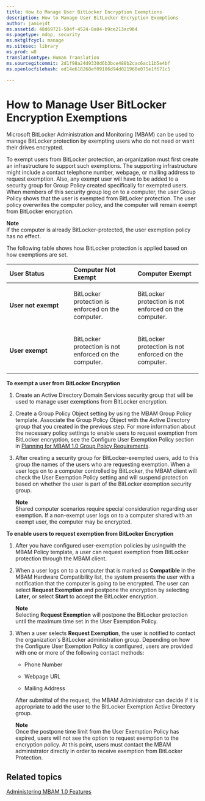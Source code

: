```yaml
---
title: How to Manage User BitLocker Encryption Exemptions
description: How to Manage User BitLocker Encryption Exemptions
author: jamiejdt
ms.assetid: 48d69721-504f-4524-8a04-b9ce213ac9b4
ms.pagetype: mdop, security
ms.mktglfcycl: manage
ms.sitesec: library
ms.prod: w8
translationtype: Human Translation
ms.sourcegitcommit: 2d1f98a24d9330d6b3bce488b2cac6ac11b5e4bf
ms.openlocfilehash: ed14e618268ef09186d94d021968e075e1f671c5

---
```



# How to Manage User BitLocker Encryption Exemptions


Microsoft BitLocker Administration and Monitoring (MBAM) can be used to manage BitLocker protection by exempting users who do not need or want their drives encrypted.

To exempt users from BitLocker protection, an organization must first create an infrastructure to support such exemptions. The supporting infrastructure might include a contact telephone number, webpage, or mailing address to request exemption. Also, any exempt user will have to be added to a security group for Group Policy created specifically for exempted users. When members of this security group log on to a computer, the user Group Policy shows that the user is exempted from BitLocker protection. The user policy overwrites the computer policy, and the computer will remain exempt from BitLocker encryption.

**Note**  
If the computer is already BitLocker-protected, the user exemption policy has no effect.

 

The following table shows how BitLocker protection is applied based on how exemptions are set.

<table>
<colgroup>
<col width="33%" />
<col width="33%" />
<col width="33%" />
</colgroup>
<thead>
<tr class="header">
<th align="left">User Status</th>
<th align="left">Computer Not Exempt</th>
<th align="left">Computer Exempt</th>
</tr>
</thead>
<tbody>
<tr class="odd">
<td align="left"><p><strong>User not exempt</strong></p></td>
<td align="left"><p>BitLocker protection is enforced on the computer.</p></td>
<td align="left"><p>BitLocker protection is not enforced on the computer.</p></td>
</tr>
<tr class="even">
<td align="left"><p><strong>User exempt</strong></p></td>
<td align="left"><p>BitLocker protection is not enforced on the computer.</p></td>
<td align="left"><p>BitLocker protection is not enforced on the computer.</p></td>
</tr>
</tbody>
</table>

 

**To exempt a user from BitLocker Encryption**

1.  Create an Active Directory Domain Services security group that will be used to manage user exemptions from BitLocker encryption.

2.  Create a Group Policy Object setting by using the MBAM Group Policy template. Associate the Group Policy Object with the Active Directory group that you created in the previous step. For more information about the necessary policy settings to enable users to request exemption from BitLocker encryption, see the Configure User Exemption Policy section in [Planning for MBAM 1.0 Group Policy Requirements](planning-for-mbam-10-group-policy-requirements.md).

3.  After creating a security group for BitLocker-exempted users, add to this group the names of the users who are requesting exemption. When a user logs on to a computer controlled by BitLocker, the MBAM client will check the User Exemption Policy setting and will suspend protection based on whether the user is part of the BitLocker exemption security group.

    **Note**  
    Shared computer scenarios require special consideration regarding user exemption. If a non-exempt user logs on to a computer shared with an exempt user, the computer may be encrypted.

     

**To enable users to request exemption from BitLocker Encryption**

1.  After you have configured user-exemption policies by usingwith the MBAM Policy template, a user can request exemption from BitLocker protection through the MBAM client.

2.  When a user logs on to a computer that is marked as **Compatible** in the MBAM Hardware Compatibility list, the system presents the user with a notification that the computer is going to be encrypted. The user can select **Request Exemption** and postpone the encryption by selecting **Later**, or select **Start** to accept the BitLocker encryption.

    **Note**  
    Selecting **Request Exemption** will postpone the BitLocker protection until the maximum time set in the User Exemption Policy.

     

3.  When a user selects **Request Exemption**, the user is notified to contact the organization's BitLocker administration group. Depending on how the Configure User Exemption Policy is configured, users are provided with one or more of the following contact methods:

    -   Phone Number

    -   Webpage URL

    -   Mailing Address

    After submittal of the request, the MBAM Administrator can decide if it is appropriate to add the user to the BitLocker Exemption Active Directory group.

    **Note**  
    Once the postpone time limit from the User Exemption Policy has expired, users will not see the option to request exemption to the encryption policy. At this point, users must contact the MBAM administrator directly in order to receive exemption from BitLocker Protection.

     

## Related topics


[Administering MBAM 1.0 Features](administering-mbam-10-features.md)

 

 








<!--HONumber=Jun16_HO4-->


